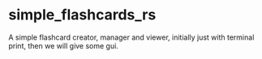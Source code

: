# simple_flashcards_rs
A simple flashcard creator, manager and viewer, initially just with terminal print, then we will give some gui.
